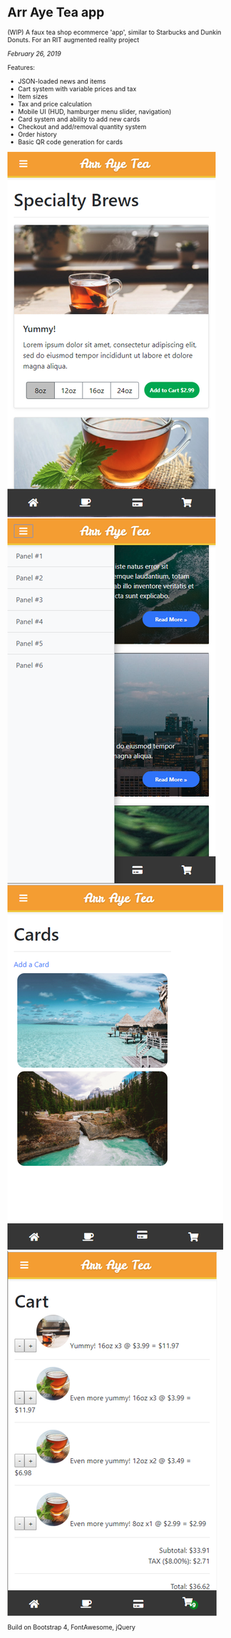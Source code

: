 # Arr Aye Tea app
(WIP) A faux tea shop ecommerce 'app', similar to Starbucks and Dunkin Donuts. For an RIT augmented reality project

*February 26, 2019*

Features:
- JSON-loaded news and items
- Cart system with variable prices and tax
- Item sizes
- Tax and price calculation
- Mobile UI (HUD, hamburger menu slider, navigation)
- Card system and ability to add new cards
- Checkout and add/removal quantity system
- Order history
- Basic QR code generation for cards

![Item selection screen](https://github.com/zbanack/arr-aye-tea-app/blob/master/promo/promo_1.png?raw=true)
![News screen with side panel toggled](https://github.com/zbanack/arr-aye-tea-app/blob/master/promo/promo_2.png?raw=true)
![Card screen](https://github.com/zbanack/arr-aye-tea-app/blob/master/promo/promo_3.png?raw=true)
![Shopping cart scene](https://github.com/zbanack/arr-aye-tea-app/blob/master/promo/promo_4.png?raw=true)

Build on Bootstrap 4, FontAwesome, jQuery
